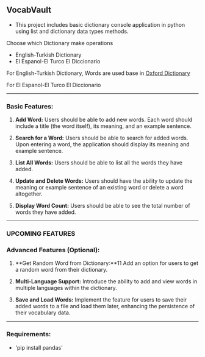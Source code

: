 
## **VocabVault**

- This project includes basic dictionary console application in python using list and dictionary data types methods.

Choose which Dictionary make operations
- English-Turkish Dictionary
- El Espanol-El Turco El Diccionario

For English-Turkish Dictionary, Words are used base in [Oxford Dictionary](https://www.oxfordlearnersdictionaries.com/us/wordlists/oxford3000-5000)

For El Espanol-El Turco El Diccionario

---

### **Basic Features:**

1. **Add Word:** Users should be able to add new words. Each word should include a title (the word itself), its meaning, and an example sentence.

2. **Search for a Word:** Users should be able to search for added words. Upon entering a word, the application should display its meaning and example sentence.

3. **List All Words:** Users should be able to list all the words they have added.

4. **Update and Delete Words:** Users should have the ability to update the meaning or example sentence of an existing word or delete a word altogether.

5. **Display Word Count:** Users should be able to see the total number of words they have added.


---
### UPCOMING FEATURES
### Advanced Features (Optional):

1. **Get Random Word from Dictionary:**11 Add an option for users to get a random word from their dictionary.

2. **Multi-Language Support:** Introduce the ability to add and view words in multiple languages within the dictionary.

3. **Save and Load Words:** Implement the feature for users to save their added words to a file and load them later, enhancing the persistence of their vocabulary data.

---
### Requirements:
- 'pip install pandas' 
